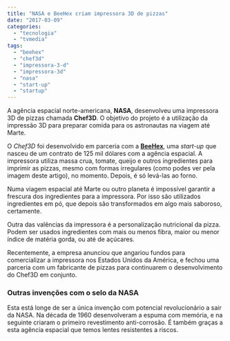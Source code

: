 ```yaml
---
title: "NASA e BeeHex criam impressora 3D de pizzas"
date: "2017-03-09"
categories: 
  - "tecnologia"
  - "tvmedia"
tags: 
  - "beehex"
  - "chef3d"
  - "impressora-3-d"
  - "impressora-3d"
  - "nasa"
  - "start-up"
  - "startup"
---
```


A agência espacial norte-americana, **NASA**, desenvolveu uma impressora 3D de pizzas chamada **Chef3D**. O objetivo do projeto é a utilização da impressão 3D para preparar comida para os astronautas na viagem até Marte.

O _Chef3D_ foi desenvolvido em parceria com a **[BeeHex](http://beehex.com)**, uma _start-up_ que nasceu de um contrato de 125 mil dólares com a agência espacial. A impressora utiliza massa crua, tomate, queijo e outros ingredientes para imprimir as pizzas, mesmo com formas irregulares (como podes ver pela imagem deste artigo), no momento. Depois, é só levá-las ao forno.

Numa viagem espacial até Marte ou outro planeta é impossível garantir a frescura dos ingredientes para a impressora. Por isso são utilizados ingredientes em pó, que depois são transformados em algo mais saboroso, certamente.

Outra das valências da impressora é a personalização nutricional da pizza. Podem ser usados ingredientes com mais ou menos fibra, maior ou menor índice de matéria gorda, ou até de açúcares.

Recentemente, a empresa anunciou que angariou fundos para comercializar a impressora nos Estados Unidos da América, e fechou uma parceria com um fabricante de pizzas para continuarem o desenvolvimento do Chef3D em conjunto.

### Outras invenções com o selo da NASA

Esta está longe de ser a única invenção com potencial revolucionário a sair da NASA. Na década de 1960 desenvolveram a espuma com memória, e na seguinte criaram o primeiro revestimento anti-corrosão. É também graças a esta agência espacial que temos lentes resistentes a riscos.
